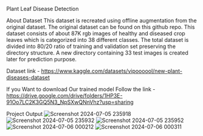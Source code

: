 Plant Leaf Disease Detection

About Dataset
This dataset is recreated using offline augmentation from the original dataset. The original dataset can be found on this github repo. This dataset consists of about 87K rgb images of healthy and diseased crop leaves which is categorized into 38 different classes. The total dataset is divided into 80/20 ratio of training and validation set preserving the directory structure. A new directory containing 33 test images is created later for prediction purpose.

Dataset link - https://www.kaggle.com/datasets/vipoooool/new-plant-diseases-dataset

If you Want to download Our trained model
Follow the link - https://drive.google.com/drive/folders/1HP3E-91Oo7LC2K3GQ5N3_NpSXwQNnVhz?usp=sharing

Project Output
![Screenshot 2024-07-05 235918](https://github.com/Janhavipatil2004/MINI_PROJECT/assets/92740176/c8312434-22db-4e56-81ea-f790d37a9a1f)
![Screenshot 2024-07-05 235932](https://github.com/Janhavipatil2004/MINI_PROJECT/assets/92740176/b06795fa-8d4a-4307-a30f-74a980632464)
![Screenshot 2024-07-05 235952](https://github.com/Janhavipatil2004/MINI_PROJECT/assets/92740176/06c14a21-8e3b-4d36-bc5e-69461e3d87f8)
![Screenshot 2024-07-06 000212](https://github.com/Janhavipatil2004/MINI_PROJECT/assets/92740176/b532e1c4-31d8-4f5b-b01a-c0cd6663e22d)
![Screenshot 2024-07-06 000311](https://github.com/Janhavipatil2004/MINI_PROJECT/assets/92740176/887620fe-0c3b-4585-b749-d6bc87c217c1)

